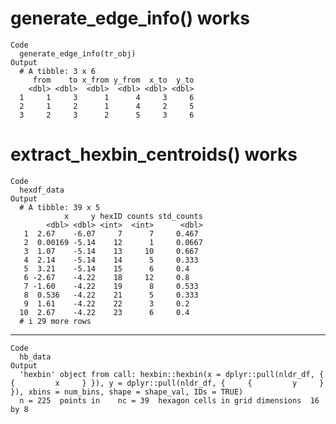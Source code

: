 # generate_edge_info() works

    Code
      generate_edge_info(tr_obj)
    Output
      # A tibble: 3 x 6
         from    to x_from y_from  x_to  y_to
        <dbl> <dbl>  <dbl>  <dbl> <dbl> <dbl>
      1     1     3      1      4     3     6
      2     1     2      1      4     2     5
      3     2     3      2      5     3     6

# extract_hexbin_centroids() works

    Code
      hexdf_data
    Output
      # A tibble: 39 x 5
                x     y hexID counts std_counts
            <dbl> <dbl> <int>  <int>      <dbl>
       1  2.67    -6.07     7      7     0.467 
       2  0.00169 -5.14    12      1     0.0667
       3  1.07    -5.14    13     10     0.667 
       4  2.14    -5.14    14      5     0.333 
       5  3.21    -5.14    15      6     0.4   
       6 -2.67    -4.22    18     12     0.8   
       7 -1.60    -4.22    19      8     0.533 
       8  0.536   -4.22    21      5     0.333 
       9  1.61    -4.22    22      3     0.2   
      10  2.67    -4.22    23      6     0.4   
      # i 29 more rows

---

    Code
      hb_data
    Output
      'hexbin' object from call: hexbin::hexbin(x = dplyr::pull(nldr_df, {     {         x     } }), y = dplyr::pull(nldr_df, {     {         y     } }), xbins = num_bins, shape = shape_val, IDs = TRUE) 
      n = 225  points in	nc = 39  hexagon cells in grid dimensions  16 by 8 

